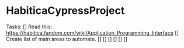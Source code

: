 # HabiticaCypressProject
Tasks:
[] Read this: https://habitica.fandom.com/wiki/Application_Programming_Interface
[] Create list of main areas to automate. 
[] 
[] 
[] 
[] 
[] 
[] 
